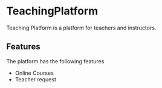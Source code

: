 # TeachingPlatform

Teaching Platform is a platform for teachers and instructors. 

## Features
The platform has the following features
- Online Courses
- Teacher request
